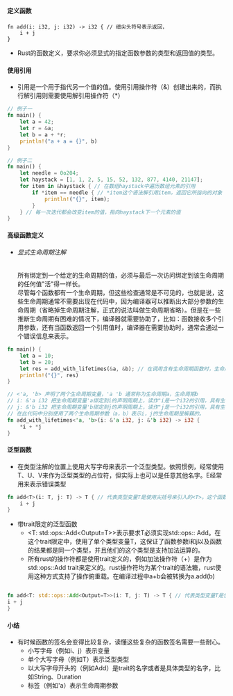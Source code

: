 #### 定义函数

    fn add(i: i32, j: i32) -> i32 { // 细尖头符号表示返回，
        i + j
    }

- Rust的函数定义，要求你必须显式的指定函数参数的类型和返回值的类型。

#### 使用引用

- 引用是一个用于指代另一个值的值。使用引用操作符（&）创建出来的，而执行解引用则需要使用解引用操作符（*）

``` rust
// 例子一
fn main() {
    let a = 42;
    let r = &a;
    let b = a + *r;
    println!("a + a = {}", b)
}

// 例子二
fn main() {
    let needle = 0o204;
    let haystack = [1, 1, 2, 5, 15, 52, 132, 877, 4140, 21147];
    for item in &haystack { // 在数组haystack中遍历数组元素的引用
        if *item == needle { // *item这个语法解引用item，返回它所指向的对象
            println!("{}", item);
        }
    } // 每一次迭代都会改变item的值，指向haystack下一个元素的值
}
```

#### 高级函数定义

- ###### 显式生命周期注解
  所有绑定到一个给定的生命周期的值，必须与最后一次访问绑定到该生命周期的任何值"活"得一样长。  
  尽管每个函数都有一个生命周期，但这些检查通常是不可见的，也就是说，这些生命周期通常不需要出现在代码中，因为编译器可以推断出大部分参数的生命周期（省略掉生命周期注解，正式的说法叫做生命周期省略）。但是在一些推断生命周期有困难的情况下，编译器就需要协助了，比如：函数接收多个引用参数，还有当函数返回一个引用值时，编译器在需要协助时，通常会通过一个错误信息来表示。

``` rust
fn main() {
    let a = 10;
    let b = 20;
    let res = add_with_lifetimes(&a, &b); // 在调用含有生命周期函数时，生命周期注解不是必须的
    println!("{}", res)
}

// <'a, 'b> 声明了两个生命周期变量，'a 'b 通常称为生命周期a，生命周期b
// i: &'a i32 把生命周期变量'a绑定到i的声明周期上，读作"i是一个i32的引用，具有生命周期a"
// j: &'b i32 把生命周期变量'b绑定到j的声明周期上，读作"j是一个i32的引用，具有生命周期b"
// 在此代码中分别使用了两个生命周期参数（a，b）表示i，j的生命周期是解藕的。
fn add_with_lifetimes<'a, 'b>(i: &'a i32, j: &'b i32) -> i32 {
    *i + *j
}

```

#### 泛型函数

- 在类型注解的位置上使用大写字母来表示一个泛型类型。依照惯例，经常使用T、U、V来作为泛型类型的占位符，但实际上也可以是任意其他名字。E经常用来表示错误类型

``` rust
fn add<T>(i: T, j: T) -> T { // 代表类型变量T是使用尖括号来引入的<T>。这个函数接收两个同类型的参数并返回一个相同类型的值
    i + j
}
```

- 带trait限定的泛型函数
    - <T: std::ops::Add<Output=T>>表示要求T必须实现std::ops::
      Add。在这个trait限定中，使用了单个类型变量T，这保证了函数参数i和j以及函数的结果都是同一个类型，并且他们的这个类型是支持加法运算的。
    - 所有rust的操作符都是使用trait定义的，例如加法操作符（+）是作为std::ops::Add
      trait来定义的。rust操作符均为某个trait的语法糖，rust使用这种方式支持了操作俯重载。在编译过程中a+b会被转换为a.add(b)

``` rust

fn add<T: std::ops::Add<Output=T>>(i: T, j: T) -> T { // 代表类型变量T是使用尖括号来引入的<T>。这个函数接收两个同类型的参数并返回一个相同类型的值
i + j
}

```

#### 小结

- 有时候函数的签名会变得比较复杂，读懂这些复杂的函数签名需要一些耐心。
    - 小写字母（例如i、j）表示变量
    - 单个大写字母（例如T）表示泛型类型
    - 以大写字母开头的（例如Add）是trait的名字或者是具体类型的名字，比如String、Duration
    - 标签（例如'a）表示生命周期参数